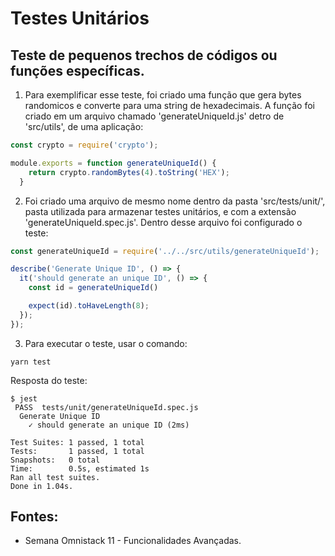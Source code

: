 # Testes Unitários
## Teste de pequenos trechos de códigos ou funções específicas. 

1. Para exemplificar esse teste, foi criado uma função que gera bytes randomicos e converte para uma string de hexadecimais. A função foi criado em um arquivo chamado 'generateUniqueId.js' detro de 'src/utils', de uma aplicação:
```javascript
const crypto = require('crypto');

module.exports = function generateUniqueId() {
    return crypto.randomBytes(4).toString('HEX');
  }
```
2. Foi criado uma arquivo de mesmo nome dentro da pasta 'src/tests/unit/', pasta utilizada para armazenar testes unitários, e com a extensão 'generateUniqueId.spec.js'.
Dentro desse arquivo foi configurado o teste:
```javascript
const generateUniqueId = require('../../src/utils/generateUniqueId');

describe('Generate Unique ID', () => {
  it('should generate an unique ID', () => {
    const id = generateUniqueId()

    expect(id).toHaveLength(8);
  });
});
```
3. Para executar o teste, usar o comando:
```
yarn test
```
Resposta do teste: 
```
$ jest
 PASS  tests/unit/generateUniqueId.spec.js
  Generate Unique ID
    ✓ should generate an unique ID (2ms)

Test Suites: 1 passed, 1 total
Tests:       1 passed, 1 total
Snapshots:   0 total
Time:        0.5s, estimated 1s
Ran all test suites.
Done in 1.04s.
```

## Fontes:
- Semana Omnistack 11 - Funcionalidades Avançadas.